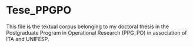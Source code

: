 # Tese_PPGPO
This file is the textual corpus belonging to my doctoral thesis in the Postgraduate Program in Operational Research (PPG_PO) in association of ITA and UNIFESP.
